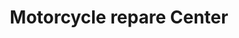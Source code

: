---
title: "Motorcycle repare Center"
url: /narasaraopet/motorcycle-repare-center/
shop: motorcycle
---